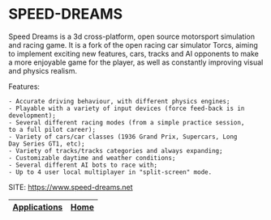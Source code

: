 # SPEED-DREAMS

 Speed Dreams is a 3d cross-platform, open source motorsport simulation and racing game. It is a fork of the open racing car simulator Torcs, aiming to implement exciting new features, cars, tracks and AI opponents to make a more enjoyable game for the player, as well as constantly improving visual and physics realism.

 Features:

    - Accurate driving behaviour, with different physics engines;
    - Playable with a variety of input devices (force feed-back is in      development);
    - Several different racing modes (from a simple practice session,      to a full pilot career);
    - Variety of cars/car classes (1936 Grand Prix, Supercars, Long      Day Series GT1, etc);
    - Variety of tracks/tracks categories and always expanding;
    - Customizable daytime and weather conditions;
    - Several different AI bots to race with;
    - Up to 4 user local multiplayer in "split-screen" mode.
    
 SITE: https://www.speed-dreams.net

 | [Applications](https://portable-linux-apps.github.io/apps.html) | [Home](https://portable-linux-apps.github.io)
 | --- | --- |
